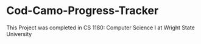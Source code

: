 # Cod-Camo-Progress-Tracker
This Project was completed in CS 1180: Computer Science I at Wright State University
